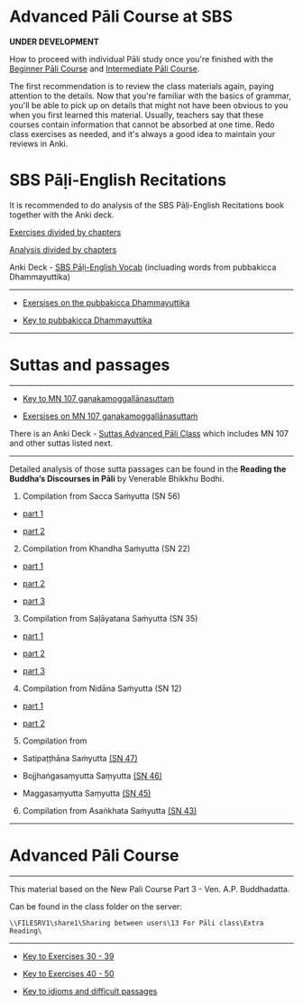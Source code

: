 # **Advanced Pāli Course at SBS**

**UNDER DEVELOPMENT**

How to proceed with individual Pāli study once you're finished with the [Beginner Pāli Course](https://sasanarakkha.github.io/study-tools/pali-class/pali-class.html) and [Intermediate Pāli Course](https://sasanarakkha.github.io/study-tools/pali-class/pali-class-inter.html).

The first recommendation is to review the class materials again, paying attention to the details. Now that you're familiar with the basics of grammar, you'll be able to pick up on details that might not have been obvious to you when you first learned this material. Usually, teachers say that these courses contain information that cannot be absorbed at one time. Redo class exercises as needed, and it's always a good idea to maintain your reviews in Anki.

# **SBS Pāḷi-English Recitations**

It is recommended to do analysis of the SBS Pāḷi-English Recitations book together with the Anki deck.

[Exercises divided by chapters](https://sasanarakkha.github.io/study-tools/pali-class/sbs-per-ex.html)

[Analysis divided by chapters](https://sasanarakkha.github.io/study-tools/sbs-per-analysis.html)

Anki Deck - [SBS Pāḷi-English Vocab](https://sasanarakkha.github.io/study-tools/anki-decks/sbs-pali-english-vocab.html) (incluading words from pubbakicca Dhammayuttika)

---

- [Exersises on the pubbakicca Dhammayuttika](https://docs.google.com/document/d/1QYOPRLT0jDjBrPS5AuqvFo1gn3FJKkYdbNbcq88ibnA/)

- [Key to pubbakicca Dhammayuttika](https://docs.google.com/document/d/1z4B3TELrZlVemxP_gB0ciampFTIOS5hL/)

---

# **Suttas and passages**

---

- [Key to MN 107 gaṇakamoggallānasuttaṁ](https://docs.google.com/document/d/1oW92myGIHzLypzNQGQPa0YeTGDfVq_Aogre8sLTRQuM/)

- [Exersises on MN 107 gaṇakamoggallānasuttaṁ](https://docs.google.com/document/d/1kG7DPHLKYlzYdzEQboyYlGJed1cx7zm1LaVU6Qp5Jro/edit?usp=sharing)

There is an Anki Deck - [Suttas Advanced Pāli Class](https://github.com/sasanarakkha/study-tools/releases/latest/download/suttas-advanced-pali-class.apkg) which includes MN 107 and other suttas listed next.


---

Detailed analysis of those sutta passages can be found in the **Reading the Buddha’s Discourses in Pāli** by Venerable Bhikkhu Bodhi.

1) Compilation from  Sacca Saṁyutta (SN 56)

* [part 1](https://docs.google.com/document/d/1QvmDByxRI4hMT3C8EqrafaGoXC5HA_8kRn730-VtKjY/)

* [part 2](https://docs.google.com/document/d/1npr7IQbpQ3X3GPMEa6arv1qGEOJ1hQTdvxSV_zDj8Ro/)

2) Compilation from  Khandha Saṁyutta (SN 22)

* [part 1](https://docs.google.com/document/d/1Ug89WXCTkP7p_afy0c-D6XIv_8Rg7mGGd9ti3ov7cG8/)

* [part 2](https://docs.google.com/document/d/1O-oQeRvJt0xhauPKk1GAwn6nNbYHPeXOyY41fvPvnoo/)

* [part 3](https://docs.google.com/document/d/1kt-OP0fUHEjR4pmc72ZljK8XD9oirssI1fMvfTvOhKw/)

3) Compilation from  Saḷāyatana Saṁyutta (SN 35)

* [part 1](https://docs.google.com/document/d/1uyOA--pUQlHTzs1GWFQHorXkeVkwBEmJdWmPMBWoBXc/)

* [part 2](https://docs.google.com/document/d/1OAlO5q91aYzVf8UrbmvOvHOni3SAKrAvEoCKrfzVZ0Q/)

* [part 3](https://docs.google.com/document/d/1K6UwT_WEbC0SNXVVfl9aUzd3nPBtKN3k1fRpH2STd2s/)

4) Compilation from  Nidāna Saṁyutta (SN 12)

* [part 1](https://docs.google.com/document/d/1rSgxc6Hg8Pt63nU1fdG8j7QpobBRYbeDEE9KoZ9c6UQ/)

* [part 2](https://docs.google.com/document/d/1mxa0g9gczp2HxXIU8UJSflBnoH9Zr9yFjLs9CgALtJo/)

5) Compilation from  

* Satipaṭṭhāna Saṁyutta [(SN 47)](https://docs.google.com/document/d/1h-Xhkskz1-gchNBDG08QQJ-AqUs-sIimSBnDizvMibQ/)

* Bojjhaṅgasaṃyutta Saṃyutta [(SN 46)](https://docs.google.com/document/d/11674RA0aMFbJuzdJ8LpVQIb3FRXRuoVRuWZ7IPA70Xc/)

* Maggasaṃyutta Saṃyutta [(SN 45)](https://docs.google.com/document/d/1Efn0qcwgBoVdtx9GfU9Ia9lQYwMgYAjNvDyUVH9RlnM/)

6) Compilation from  Asaṅkhata Saṁyutta [(SN 43)](https://docs.google.com/document/d/1yDVS30Mha1T5cQ0-AkDW0_LJ2QhDU-3tdrBq7byKJ5w/)

---

# **Advanced Pāli Course**

---

This material based on the New Pali Course Part 3 - Ven. A.P. Buddhadatta.

Can be found in the class folder on the server:

`\\FILESRV1\share1\Sharing between users\13 For Pāli class\Extra Reading\`

---

- [Key to Exercises 30 - 39](https://docs.google.com/document/d/1VoFPr2jqJbQEQgT_UbuhxpzHM_H_mqX3BCy3vMdqiUc/)

- [Key to Exercises 40 - 50](https://docs.google.com/document/d/1c5E1-xA5OEKOC_myMBqVzdcEkoyiqfurAphMLz7JmnQ/)

- [Key to idioms and difficult passages](https://docs.google.com/document/d/18IBPFP0zs3ngEV-Ps5MmiGwaFtuz_2r3AqsZBlksPIQ/)



